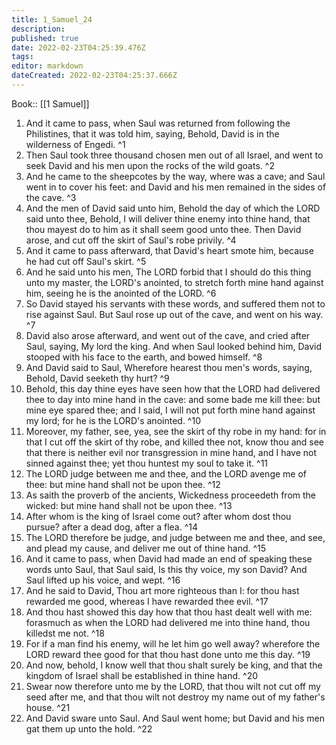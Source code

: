 ```yaml
---
title: 1_Samuel_24
description: 
published: true
date: 2022-02-23T04:25:39.476Z
tags: 
editor: markdown
dateCreated: 2022-02-23T04:25:37.666Z
---
```


 Book:: [[1 Samuel]]
 1. And it came to pass, when Saul was returned from following the Philistines, that it was told him, saying, Behold, David is in the wilderness of Engedi. ^1
 2. Then Saul took three thousand chosen men out of all Israel, and went to seek David and his men upon the rocks of the wild goats. ^2
 3. And he came to the sheepcotes by the way, where was a cave; and Saul went in to cover his feet: and David and his men remained in the sides of the cave. ^3
 4. And the men of David said unto him, Behold the day of which the LORD said unto thee, Behold, I will deliver thine enemy into thine hand, that thou mayest do to him as it shall seem good unto thee. Then David arose, and cut off the skirt of Saul's robe privily. ^4
 5. And it came to pass afterward, that David's heart smote him, because he had cut off Saul's skirt. ^5
 6. And he said unto his men, The LORD forbid that I should do this thing unto my master, the LORD's anointed, to stretch forth mine hand against him, seeing he is the anointed of the LORD. ^6
 7. So David stayed his servants with these words, and suffered them not to rise against Saul. But Saul rose up out of the cave, and went on his way. ^7
 8. David also arose afterward, and went out of the cave, and cried after Saul, saying, My lord the king. And when Saul looked behind him, David stooped with his face to the earth, and bowed himself. ^8
 9. And David said to Saul, Wherefore hearest thou men's words, saying, Behold, David seeketh thy hurt? ^9
 10. Behold, this day thine eyes have seen how that the LORD had delivered thee to day into mine hand in the cave: and some bade me kill thee: but mine eye spared thee; and I said, I will not put forth mine hand against my lord; for he is the LORD's anointed. ^10
 11. Moreover, my father, see, yea, see the skirt of thy robe in my hand: for in that I cut off the skirt of thy robe, and killed thee not, know thou and see that there is neither evil nor transgression in mine hand, and I have not sinned against thee; yet thou huntest my soul to take it. ^11
 12. The LORD judge between me and thee, and the LORD avenge me of thee: but mine hand shall not be upon thee. ^12
 13. As saith the proverb of the ancients, Wickedness proceedeth from the wicked: but mine hand shall not be upon thee. ^13
 14. After whom is the king of Israel come out? after whom dost thou pursue? after a dead dog, after a flea. ^14
 15. The LORD therefore be judge, and judge between me and thee, and see, and plead my cause, and deliver me out of thine hand. ^15
 16. And it came to pass, when David had made an end of speaking these words unto Saul, that Saul said, Is this thy voice, my son David? And Saul lifted up his voice, and wept. ^16
 17. And he said to David, Thou art more righteous than I: for thou hast rewarded me good, whereas I have rewarded thee evil. ^17
 18. And thou hast showed this day how that thou hast dealt well with me: forasmuch as when the LORD had delivered me into thine hand, thou killedst me not. ^18
 19. For if a man find his enemy, will he let him go well away? wherefore the LORD reward thee good for that thou hast done unto me this day. ^19
 20. And now, behold, I know well that thou shalt surely be king, and that the kingdom of Israel shall be established in thine hand. ^20
 21. Swear now therefore unto me by the LORD, that thou wilt not cut off my seed after me, and that thou wilt not destroy my name out of my father's house. ^21
 22. And David sware unto Saul. And Saul went home; but David and his men gat them up unto the hold. ^22
